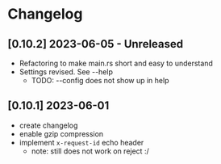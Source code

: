 # Changelog

## [0.10.2] 2023-06-05 - Unreleased

- Refactoring to make main.rs short and easy to understand
- Settings revised. See --help
  - TODO: --config does not show up in help

## [0.10.1] 2023-06-01

- create changelog
- enable gzip compression
- implement `x-request-id` echo header
  - note: still does not work on reject :/
